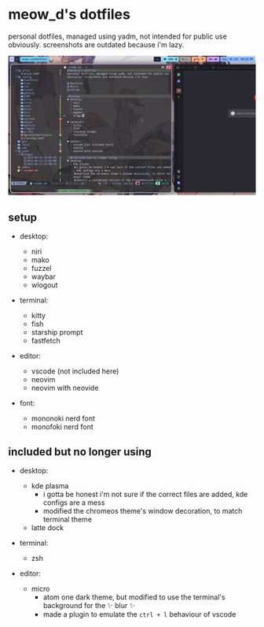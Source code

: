 # meow_d's dotfiles
personal dotfiles, managed using yadm, not intended for public use obviously. screenshots are outdated because i'm lazy.

![Micro](<.yadm/images/Screenshot from 2025-07-26 17-11-13.png>)

## setup
- desktop:
  - niri
  - mako
  - fuzzel
  - waybar
  - wlogout

- terminal:
  - kitty
  - fish
  - starship prompt
  - fastfetch

- editor:
  - vscode (not included here)
  - neovim
  - neovim with neovide

- font:
  - mononoki nerd font
  - monofoki nerd font

## included but no longer using
- desktop:
  - kde plasma
    - i gotta be honest i'm not sure if the correct files are added, kde configs are a mess
    - modified the chromeos theme's window decoration, to match terminal theme
  - latte dock

- terminal:
  - zsh

- editor:
  - micro
    - atom one dark theme, but modified to use the terminal's background for the ✨ blur ✨
    - made a plugin to emulate the `ctrl + l` behaviour of vscode
